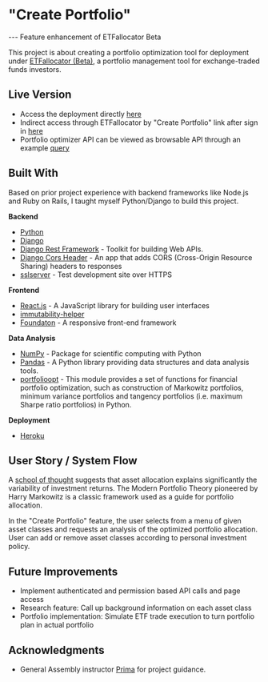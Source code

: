 # "Create Portfolio" 

--- Feature enhancement of ETFallocator Beta

This project is about creating a portfolio optimization tool for deployment under [ETFallocator (Beta)](https://github.com/kepler62f/project-2), a portfolio management tool for exchange-traded funds investors.

## Live Version

* Access the deployment directly [here](https://github.com/kepler62f/project-4) 
* Indirect access through ETFallocator by "Create Portfolio" link after sign in [here](https://etfallocator.herokuapp.com)
* Portfolio optimizer API can be viewed as browsable API through an example [query](https://sheltered-coast-96154.herokuapp.com/create_portfolio/get_optimal_weights?addedCash=true&addedSP500=false&addedEurope=true&addedEM=false&addedBonds=true&addedGold=false)

## Built With

Based on prior project experience with backend frameworks like Node.js and Ruby on Rails, I taught myself Python/Django to build this project.

**Backend**
* [Python](http://jquery.com/)
* [Django](https://expressjs.com/)
* [Django Rest Framework](http://www.django-rest-framework.org/) - Toolkit for building Web APIs.
* [Django Cors Header](https://github.com/ottoyiu/django-cors-headers) - An app that adds CORS (Cross-Origin Resource Sharing) headers to responses
* [sslserver](https://github.com/teddziuba/django-sslserver) - Test development site over HTTPS

**Frontend**
* [React.js](https://facebook.github.io/react/) - A JavaScript library for building user interfaces
* [immutability-helper](https://github.com/kolodny/immutability-helper)
* [Foundaton](http://foundation.zurb.com/) - A responsive front-end framework

**Data Analysis**
* [NumPy](http://www.numpy.org/) - Package for scientific computing with Python
* [Pandas](http://pandas.pydata.org/) -  A Python library providing data structures and data analysis tools.
* [portfolioopt](https://github.com/czielinski/portfolioopt) - This module provides a set of functions for financial portfolio optimization, such as construction of Markowitz portfolios, minimum variance portfolios and tangency portfolios (i.e. maximum Sharpe ratio portfolios) in Python.

**Deployment**
* [Heroku](https://www.heroku.com/)

## User Story / System Flow

A [school of thought](https://blogs.cfainstitute.org/investor/2012/02/16/setting-the-record-straight-on-asset-allocation/) suggests that asset allocation explains significantly the variability of investment returns. The Modern Portfolio Theory pioneered by Harry Markowitz is a classic framework used as a guide for portfolio allocation. 

In the "Create Portfolio" feature, the user selects from a menu of given asset classes and requests an analysis of the optimized portfolio allocation. User can add or remove asset classes according to personal investment policy. 

## Future Improvements

* Implement authenticated and permission based API calls and page access
* Research feature: Call up background information on each asset class
* Portfolio implementation: Simulate ETF trade execution to turn portfolio plan in actual portfolio

## Acknowledgments

* General Assembly instructor [Prima](https://github.com/primaulia) for project guidance.



